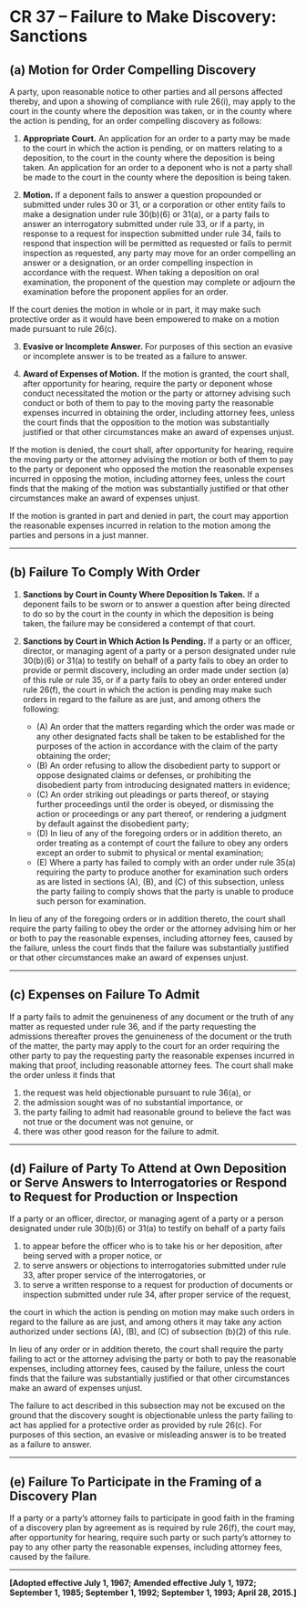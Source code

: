 # CR 37 – Failure to Make Discovery: Sanctions

## (a) Motion for Order Compelling Discovery
<!-- anchor: cr37-a -->

A party, upon reasonable notice to other parties and all persons affected thereby, and upon a showing of compliance with rule 26(i), may apply to the court in the county where the deposition was taken, or in the county where the action is pending, for an order compelling discovery as follows:

1. **Appropriate Court.** An application for an order to a party may be made to the court in which the action is pending, or on matters relating to a deposition, to the court in the county where the deposition is being taken. An application for an order to a deponent who is not a party shall be made to the court in the county where the deposition is being taken.

2. **Motion.** If a deponent fails to answer a question propounded or submitted under rules 30 or 31, or a corporation or other entity fails to make a designation under rule 30(b)(6) or 31(a), or a party fails to answer an interrogatory submitted under rule 33, or if a party, in response to a request for inspection submitted under rule 34, fails to respond that inspection will be permitted as requested or fails to permit inspection as requested, any party may move for an order compelling an answer or a designation, or an order compelling inspection in accordance with the request. When taking a deposition on oral examination, the proponent of the question may complete or adjourn the examination before the proponent applies for an order.

If the court denies the motion in whole or in part, it may make such protective order as it would have been empowered to make on a motion made pursuant to rule 26(c).

3. **Evasive or Incomplete Answer.** For purposes of this section an evasive or incomplete answer is to be treated as a failure to answer.

4. **Award of Expenses of Motion.** If the motion is granted, the court shall, after opportunity for hearing, require the party or deponent whose conduct necessitated the motion or the party or attorney advising such conduct or both of them to pay to the moving party the reasonable expenses incurred in obtaining the order, including attorney fees, unless the court finds that the opposition to the motion was substantially justified or that other circumstances make an award of expenses unjust.

If the motion is denied, the court shall, after opportunity for hearing, require the moving party or the attorney advising the motion or both of them to pay to the party or deponent who opposed the motion the reasonable expenses incurred in opposing the motion, including attorney fees, unless the court finds that the making of the motion was substantially justified or that other circumstances make an award of expenses unjust.

If the motion is granted in part and denied in part, the court may apportion the reasonable expenses incurred in relation to the motion among the parties and persons in a just manner.

---

## (b) Failure To Comply With Order
<!-- anchor: cr37-b -->

1. **Sanctions by Court in County Where Deposition Is Taken.** If a deponent fails to be sworn or to answer a question after being directed to do so by the court in the county in which the deposition is being taken, the failure may be considered a contempt of that court.

2. **Sanctions by Court in Which Action Is Pending.** If a party or an officer, director, or managing agent of a party or a person designated under rule 30(b)(6) or 31(a) to testify on behalf of a party fails to obey an order to provide or permit discovery, including an order made under section (a) of this rule or rule 35, or if a party fails to obey an order entered under rule 26(f), the court in which the action is pending may make such orders in regard to the failure as are just, and among others the following:
   - (A) An order that the matters regarding which the order was made or any other designated facts shall be taken to be established for the purposes of the action in accordance with the claim of the party obtaining the order;
   - (B) An order refusing to allow the disobedient party to support or oppose designated claims or defenses, or prohibiting the disobedient party from introducing designated matters in evidence;
   - (C) An order striking out pleadings or parts thereof, or staying further proceedings until the order is obeyed, or dismissing the action or proceedings or any part thereof, or rendering a judgment by default against the disobedient party;
   - (D) In lieu of any of the foregoing orders or in addition thereto, an order treating as a contempt of court the failure to obey any orders except an order to submit to physical or mental examination;
   - (E) Where a party has failed to comply with an order under rule 35(a) requiring the party to produce another for examination such orders as are listed in sections (A), (B), and (C) of this subsection, unless the party failing to comply shows that the party is unable to produce such person for examination.

In lieu of any of the foregoing orders or in addition thereto, the court shall require the party failing to obey the order or the attorney advising him or her or both to pay the reasonable expenses, including attorney fees, caused by the failure, unless the court finds that the failure was substantially justified or that other circumstances make an award of expenses unjust.

---

## (c) Expenses on Failure To Admit
<!-- anchor: cr37-c -->

If a party fails to admit the genuineness of any document or the truth of any matter as requested under rule 36, and if the party requesting the admissions thereafter proves the genuineness of the document or the truth of the matter, the party may apply to the court for an order requiring the other party to pay the requesting party the reasonable expenses incurred in making that proof, including reasonable attorney fees. The court shall make the order unless it finds that

1. the request was held objectionable pursuant to rule 36(a), or
2. the admission sought was of no substantial importance, or
3. the party failing to admit had reasonable ground to believe the fact was not true or the document was not genuine, or
4. there was other good reason for the failure to admit.

---

## (d) Failure of Party To Attend at Own Deposition or Serve Answers to Interrogatories or Respond to Request for Production or Inspection
<!-- anchor: cr37-d -->

If a party or an officer, director, or managing agent of a party or a person designated under rule 30(b)(6) or 31(a) to testify on behalf of a party fails

1. to appear before the officer who is to take his or her deposition, after being served with a proper notice, or
2. to serve answers or objections to interrogatories submitted under rule 33, after proper service of the interrogatories, or
3. to serve a written response to a request for production of documents or inspection submitted under rule 34, after proper service of the request,

the court in which the action is pending on motion may make such orders in regard to the failure as are just, and among others it may take any action authorized under sections (A), (B), and (C) of subsection (b)(2) of this rule.

In lieu of any order or in addition thereto, the court shall require the party failing to act or the attorney advising the party or both to pay the reasonable expenses, including attorney fees, caused by the failure, unless the court finds that the failure was substantially justified or that other circumstances make an award of expenses unjust.

The failure to act described in this subsection may not be excused on the ground that the discovery sought is objectionable unless the party failing to act has applied for a protective order as provided by rule 26(c). For purposes of this section, an evasive or misleading answer is to be treated as a failure to answer.

---

## (e) Failure To Participate in the Framing of a Discovery Plan
<!-- anchor: cr37-e -->

If a party or a party’s attorney fails to participate in good faith in the framing of a discovery plan by agreement as is required by rule 26(f), the court may, after opportunity for hearing, require such party or such party’s attorney to pay to any other party the reasonable expenses, including attorney fees, caused by the failure.

---

**[Adopted effective July 1, 1967; Amended effective July 1, 1972; September 1, 1985; September 1, 1992; September 1, 1993; April 28, 2015.]**
